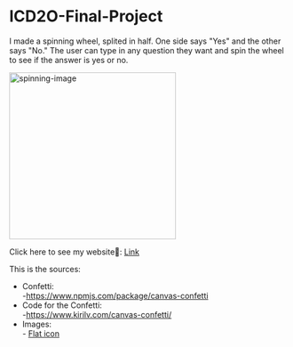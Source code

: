 # ICD2O-Final-Project

I made a spinning wheel, splited in half. One side says "Yes" and the other says "No." The user can type in any question they want and spin the wheel to see if the answer is yes or no.

<img src="./image/kermit-spinning.gif" alt="spinning-image" width="300" />

Click here to see my website🥰: [Link](https://mths-icd2o-1-2024.github.io/ICD2O-Final-Project-adrina.peighambarzadeh/) 

This is the sources:<br/>
+ Confetti:<br/>-https://www.npmjs.com/package/canvas-confetti  
+ Code for the Confetti:<br/>-https://www.kirilv.com/canvas-confetti/
+ Images:<br/>- [Flat icon](https://www.flaticon.com/)

